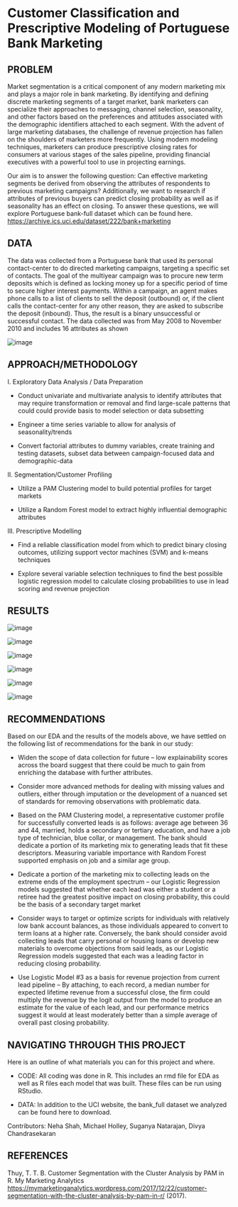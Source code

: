# Customer Classification and Prescriptive Modeling of Portuguese Bank Marketing

## PROBLEM  

Market segmentation is a critical component of any modern marketing mix and plays a major role in bank marketing. By identifying and defining discrete marketing segments of a target market, bank marketers can specialize their approaches to messaging, channel selection, seasonality, and other factors based on the preferences and attitudes associated with the demographic identifiers attached to each segment. With the advent of large marketing databases, the challenge of revenue projection has fallen on the shoulders of marketers more frequently. Using modern modeling techniques, marketers can produce prescriptive closing rates for consumers at various stages of the sales pipeline, providing financial executives with a powerful tool to use in projecting earnings. 

Our aim is to answer the following question: Can effective marketing segments be derived from observing the attributes of respondents to previous marketing campaigns? 
Additionally, we want to research if attributes of previous buyers can predict closing probability as well as if seasonality has an effect on closing. To answer these questions, we will explore Portuguese bank-full dataset which can be found here. https://archive.ics.uci.edu/dataset/222/bank+marketing

## DATA 

The data was collected from a Portuguese bank that used its personal contact-center to do directed marketing campaigns, targeting a specific set of contacts. The goal of the multiyear campaign was to procure new term deposits which is defined as locking money up for a specific period of time to secure higher interest payments. Within a campaign, an agent makes phone calls to a list of clients to sell the deposit (outbound) or, if the client calls the contact-center for any other reason, they are asked to subscribe the deposit (inbound). Thus, the result is a binary unsuccessful or successful contact.
The data collected was from May 2008 to November 2010 and includes 16 attributes as shown

![image](https://github.gatech.edu/storage/user/58706/files/06727882-b720-4b4a-9924-17ac9de582e8)

## APPROACH/METHODOLOGY 

I. Exploratory Data Analysis / Data Preparation

* Conduct univariate and multivariate analysis to identify attributes that may require transformation or removal and find large-scale patterns that could could provide basis to model selection or data subsetting

* Engineer a time series variable to allow for analysis of seasonality/trends

* Convert factorial attributes to dummy variables, create training and testing datasets, subset data between campaign-focused data and demographic-data

II. Segmentation/Customer Profiling

* Utilize a PAM Clustering model to build potential profiles for target markets

* Utilize a Random Forest model to extract highly influential demographic attributes

III. Prescriptive Modelling

* Find a reliable classification model from which to predict binary closing outcomes, utilizing support vector machines (SVM) and k-means techniques

* Explore several variable selection techniques to find the best possible logistic regression model to calculate closing probabilities to use in lead scoring and revenue projection

## RESULTS 

![image](https://github.com/nshah-11/bank-marketing/assets/97864887/c0f408cc-7b51-4342-aa71-fbcb29cb479c)

![image](https://github.com/nshah-11/bank-marketing/assets/97864887/8c4e30f9-596a-47be-9822-00f3e89c006f)

![image](https://github.com/nshah-11/bank-marketing/assets/97864887/80182328-9b92-4be2-bb32-40f62c9668c3)

![image](https://github.com/nshah-11/bank-marketing/assets/97864887/3b7482aa-868a-4fd2-aa4e-34b8d6107f7a)

![image](https://github.com/nshah-11/bank-marketing/assets/97864887/a9672036-352c-4fd1-b74a-6250c6193b47)

![image](https://github.com/nshah-11/bank-marketing/assets/97864887/d6548ca7-092a-4af1-b34d-8745d0388df1)

## RECOMMENDATIONS 

Based on our EDA and the results of the models above, we have settled on the following list of recommendations for the bank in our study:

* Widen the scope of data collection for future – low explainability scores across the board suggest that there could be much to gain from enriching the database with further attributes.

* Consider more advanced methods for dealing with missing values and outliers, either through imputation or the development of a nuanced set of standards for removing observations with problematic data.

* Based on the PAM Clustering model, a representative customer profile for successfully converted leads is as follows: average age between 36 and 44, married, holds a secondary or tertiary education, and have a job type of technician, blue collar, or management. The bank should dedicate a portion of its marketing mix to generating leads that fit these descriptors. Measuring variable importance with Random Forest supported emphasis on job and a similar age group.

* Dedicate a portion of the marketing mix to collecting leads on the extreme ends of the employment spectrum – our Logistic Regression models suggested that whether each lead was either a student or a retiree had the greatest positive impact on closing probability, this could be the basis of a secondary target market

* Consider ways to target or optimize scripts for individuals with relatively low bank account balances, as those individuals appeared to convert to term loans at a higher rate. Conversely, the bank should consider avoid collecting leads that carry personal or housing loans or develop new materials to overcome objections from said leads, as our Logistic Regression models suggested that each was a leading factor in reducing closing probability.

* Use Logistic Model #3 as a basis for revenue projection from current lead pipeline – By attaching, to each record, a median number for expected lifetime revenue from a successful close, the firm could multiply the revenue by the logit output from the model to produce an estimate for the value of each lead, and our performance metrics suggest it would at least moderately better than a simple average of overall past closing probability.
 
## NAVIGATING THROUGH THIS PROJECT 
Here is an outline of what materials you can for this project and where.

* CODE: All coding was done in R. This includes an rmd file for EDA as well as R files each model that was built. These files can be run using RStudio.  

* DATA: In addition to the UCI website, the bank_full dataset we analyzed can be found here to download. 
  
Contributors: Neha Shah, Michael Holley, Suganya Natarajan, Divya Chandrasekaran

## REFERENCES 

Thuy, T. T. B. Customer Segmentation with the Cluster Analysis by PAM in R. My Marketing Analytics https://mymarketinganalytics.wordpress.com/2017/12/22/customer-segmentation-with-the-cluster-analysis-by-pam-in-r/ (2017).
